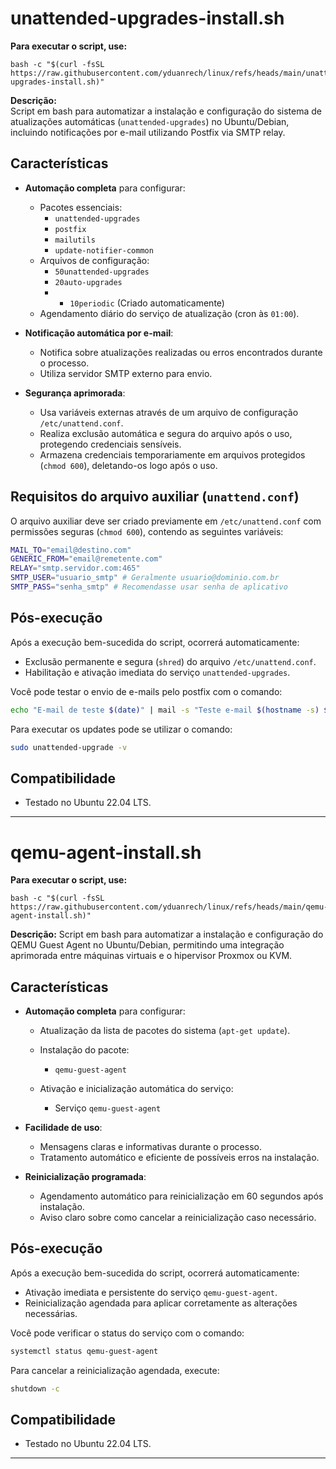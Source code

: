 # unattended-upgrades-install.sh

**Para executar o script, use:**
```
bash -c "$(curl -fsSL https://raw.githubusercontent.com/yduanrech/linux/refs/heads/main/unattended-upgrades-install.sh)" 
```


**Descrição:**  
Script em bash para automatizar a instalação e configuração do sistema de atualizações automáticas (`unattended-upgrades`) no Ubuntu/Debian, incluindo notificações por e-mail utilizando Postfix via SMTP relay.

## Características

- **Automação completa** para configurar:
  - Pacotes essenciais:
    - `unattended-upgrades`
    - `postfix`
    - `mailutils`
    - `update-notifier-common`
  - Arquivos de configuração:
    - `50unattended-upgrades`
    - `20auto-upgrades`
    - - `10periodic` (Criado automaticamente)
  - Agendamento diário do serviço de atualização (cron às `01:00`).

- **Notificação automática por e-mail**:
  - Notifica sobre atualizações realizadas ou erros encontrados durante o processo.
  - Utiliza servidor SMTP externo para envio.

- **Segurança aprimorada**:
  - Usa variáveis externas através de um arquivo de configuração `/etc/unattend.conf`.
  - Realiza exclusão automática e segura do arquivo após o uso, protegendo credenciais sensíveis.
  - Armazena credenciais temporariamente em arquivos protegidos (`chmod 600`), deletando-os logo após o uso.

## Requisitos do arquivo auxiliar (`unattend.conf`)

O arquivo auxiliar deve ser criado previamente em `/etc/unattend.conf` com permissões seguras (`chmod 600`), contendo as seguintes variáveis:

```bash
MAIL_TO="email@destino.com"
GENERIC_FROM="email@remetente.com"
RELAY="smtp.servidor.com:465"
SMTP_USER="usuario_smtp" # Geralmente usuario@dominio.com.br
SMTP_PASS="senha_smtp" # Recomendasse usar senha de aplicativo
```

## Pós-execução

Após a execução bem-sucedida do script, ocorrerá automaticamente:

- Exclusão permanente e segura (`shred`) do arquivo `/etc/unattend.conf`.
- Habilitação e ativação imediata do serviço `unattended-upgrades`.

Você pode testar o envio de e-mails pelo postfix com o comando:

```bash
echo "E-mail de teste $(date)" | mail -s "Teste e-mail $(hostname -s) $(date)" email@empresa.net.br
```

Para executar os updates pode se utilizar o comando:

```bash
sudo unattended-upgrade -v
```

## Compatibilidade

- Testado no Ubuntu 22.04 LTS.

---


# qemu-agent-install.sh

**Para executar o script, use:**

```
bash -c "$(curl -fsSL https://raw.githubusercontent.com/yduanrech/linux/refs/heads/main/qemu-agent-install.sh)"
```

**Descrição:**
Script em bash para automatizar a instalação e configuração do QEMU Guest Agent no Ubuntu/Debian, permitindo uma integração aprimorada entre máquinas virtuais e o hipervisor Proxmox ou KVM.

## Características

* **Automação completa** para configurar:

  * Atualização da lista de pacotes do sistema (`apt-get update`).
  * Instalação do pacote:

    * `qemu-guest-agent`
  * Ativação e inicialização automática do serviço:

    * Serviço `qemu-guest-agent`

* **Facilidade de uso**:

  * Mensagens claras e informativas durante o processo.
  * Tratamento automático e eficiente de possíveis erros na instalação.

* **Reinicialização programada**:

  * Agendamento automático para reinicialização em 60 segundos após instalação.
  * Aviso claro sobre como cancelar a reinicialização caso necessário.

## Pós-execução

Após a execução bem-sucedida do script, ocorrerá automaticamente:

* Ativação imediata e persistente do serviço `qemu-guest-agent`.
* Reinicialização agendada para aplicar corretamente as alterações necessárias.

Você pode verificar o status do serviço com o comando:

```bash
systemctl status qemu-guest-agent
```

Para cancelar a reinicialização agendada, execute:

```bash
shutdown -c
```

## Compatibilidade

* Testado no Ubuntu 22.04 LTS.

---


